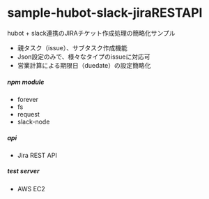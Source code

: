 # sample-hubot-slack-jiraRESTAPI
hubot + slack連携のJIRAチケット作成処理の簡略化サンプル

* 親タスク（issue）、サブタスク作成機能
* Json設定のみで、様々なタイプのissueに対応可
* 営業計算による期限日（duedate）の設定簡略化

##### npm module
* forever
* fs
* request
* slack-node

##### api
* Jira REST API

##### test server
* AWS EC2
